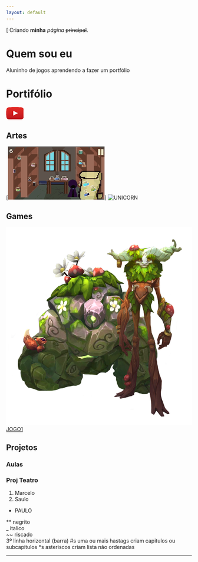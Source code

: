 ```yaml
---
layout: default
---
```

[
Criando **minha** _página_ ~~principal~~.

# Quem sou eu

Aluninho de jogos aprendendo a fazer um portfólio

# Portifólio

[![](wwwwwwwwwwww.png)](https://www.youtube.com/watch?v=Gjgy1-mSG64)

## Artes
[![](aa.gif)]
![UNICORN](https://i.pinimg.com/736x/dc/18/ab/dc18abcbf686a86b7df630cf1f10a1b1--pixel-crochet-pattern-crochet-patterns.jpg)

## Games

[![](Ivern_Render.png)](https://pbs.twimg.com/media/DHfTQCrVwAAHzMM.jpg)
[JOGO1]()

## Projetos
### Aulas
### Proj Teatro

1. Marcelo
2. Saulo
* PAULO

** negrito  
_ italico  
~~ riscado  
3º linha horizontal (barra)
#s uma ou mais hastags criam capitulos ou subcapitulos
*s asteriscos criam lista não ordenadas


***
